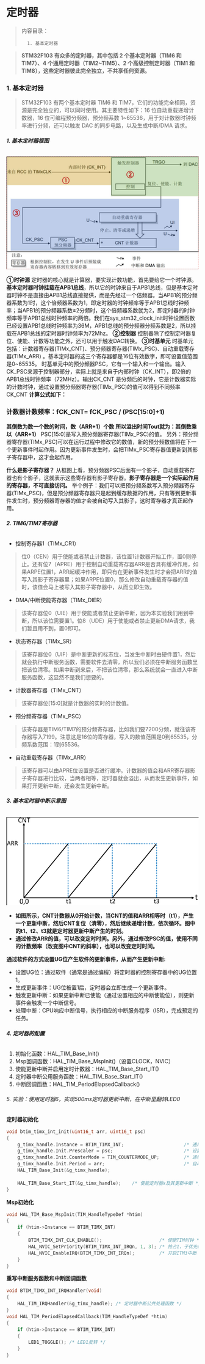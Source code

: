 <!--
 * @Date: 2024-06-06
 * @LastEditors: GoKo-Son626
 * @LastEditTime: 2024-07-31
 * @FilePath: \STM32_Study\入门篇\6.Timer\Basic_timer.md
 * @Description: 定时器学习的笔记和代码实践
-->

# 定时器

> 内容目录：
> 
>       1. 基本定时器 


> **STM32F103 有众多的定时器，其中包括 2 个基本定时器（TIM6 和 TIM7）、4 个通用定时器（TIM2~TIM5）、2 个高级控制定时器（TIM1 和 TIM8），这些定时器彼此完全独立，不共享任何资源。**

### 1. 基本定时器

> STM32F103 有两个基本定时器 TIM6 和 TIM7，它们的功能完全相同，资源是完全独立的，可以同时使用。其主要特性如下：16 位自动重载递增计数器，16 位可编程预分频器，预分频系数 1~65536，用于对计数器时钟频率进行分频，还可以触发 DAC 的同步电路，以及生成中断/DMA 请求。

###### **1. 基本定时器框图**
![基本定时器框图](Pictures/基本定时器框图.png)

**①时钟源**
定时器的核心就是计算器，要实现计数功能，首先要给它一个时钟源。**基本定时器时钟挂载在APB1总线**，所以它的时钟来自于APB1总线，但是基本定时器时钟不是直接由APB1总线直接提供，而是先经过一个倍频器。当APB1的预分频器系数为1时，这个倍频器系数为1，即定时器的时钟频率等于APB1总线时钟频率；当APB1的预分频器系数≥2分频时，这个倍频器系数就为2，即定时器的时钟频率等于APB1总线时钟频率的两倍。我们在sys_stm32_clock_init时钟设置函数已经设置APB1总线时钟频率为36M，APB1总线的预分频器分频系数是2，所以挂载在APB1总线的定时器时钟频率为72Mhz。
**②控制器**
控制器除了控制定时器复位、使能、计数等功能之外，还可以用于触发DAC转换。
**③时基单元**
时基单元包括：计数器寄存器(TIMx_CNT)、预分频器寄存器(TIMx_PSC)、自动重载寄存器(TIMx_ARR) 。基本定时器的这三个寄存器都是16位有效数字，即可设置值范围是0~65535。
时基单元中的预分频器PSC，它有一个输入和一个输出。输入CK_PSC来源于控制器部分，实际上就是来自于内部时钟（CK_INT），即2倍的APB1总线时钟频率（72MHz）。输出CK_CNT 是分频后的时钟，它是计数器实际的计数时钟，通过设置预分频器寄存器(TIMx_PSC)的值可以得到不同频率CK_CNT
**计算公式如下：**
### **计数器计数频率：fCK_CNT= fCK_PSC / (PSC[15:0]+1)**
**其倒数为数一个数的时间，数（ARR+1）个数**
**所以溢出时间Tout就为：其倒数乘以（ARR+1）**
PSC[15:0]是写入预分频器寄存器(TIMx_PSC)的值。
另外：预分频器寄存器(TIMx_PSC)可以在运行过程中修改它的数值，新的预分频数值将在下一个更新事件时起作用。因为更新事件发生时，会把TIMx_PSC寄存器值更新到其影子寄存器中，这才会起作用。

**什么是影子寄存器？**
从框图上看，预分频器PSC后面有一个影子，自动重载寄存器也有个影子，这就表示这些寄存器有影子寄存器。**影子寄存器是一个实际起作用的寄存器，不可直接访问。** 举个例子：我们可以把预分频系数写入预分频器寄存器(TIMx_PSC)，但是预分频器寄存器只是起到缓存数据的作用，只有等到更新事件发生时，预分频器寄存器的值才会被自动写入其影子，这时寄存器才真正起作用。

###### **2. TIM6/TIM7寄存器**
- 控制寄存器1（TIMx_CR1）
> 位0（CEN）用于使能或者禁止计数器，该位置1计数器开始工作，置0则停止。还有位7（APRE）用于控制自动重载寄存器ARR是否具有缓冲作用，如果ARPE位置1，ARR起缓冲作用，即只有在更新事件发生时才会把ARR的值写入其影子寄存器里；如果ARPE位置0，那么修改自动重载寄存器的值时，该值会马上被写入其影子寄存器中，从而立即生效。

- DMA/中断使能寄存器（TIMx_DIER）
> 该寄存器位0（UIE）用于使能或者禁止更新中断，因为本实验我们用到中断，所以该位需要置1。位8（UDE）用于使能或者禁止更新DMA请求，我们暂且用不到，置0即可。

- 状态寄存器（TIMx_SR）
> 该寄存器位0（UIF）是中断更新的标志位，当发生中断时由硬件置1，然后就会执行中断服务函数，需要软件去清零，所以我们必须在中断服务函数里把该位清零。如果中断到来后，不把该位清零，那么系统就会一直进入中断服务函数，这显然不是我们想要的。

- 计数器寄存器（TIMx_CNT）
> 该寄存器位[15:0]就是计数器的实时的计数值。

- 预分频寄存器（TIMx_PSC）
> 该寄存器是TIM6/TIM7的预分频寄存器，比如我们要7200分频，就往该寄存器写入7199。注意这是16位的寄存器，写入的数值范围是0到65535，分频系数范围：1到65536。

- 自动重载寄存器（TIMx_ARR）
> 该寄存器可以由APRE位设置是否进行缓冲。计数器的值会和ARR寄存器影子寄存器进行比较，当两者相等，定时器就会溢出，从而发生更新事件，如果打开更新中断，还会发生更新中断。

###### **3. 基本定时器中断示意图**
![基本定时器中断示意图](Pictures/基本定时器中断示意图.png)

- **如图所示，CNT计数器从0开始计数，当CNT的值和ARR相等时（t1），产生一个更新中断，然后CNT复位（清零），然后继续递增计数，依次循环。图中的t1、t2、t3就是定时器更新中断产生的时刻。**
- **通过修改ARR的值，可以改变定时时间。另外，通过修改PSC的值，使用不同的计数频率（改变图中CNT的斜率），也可以改变定时时间。**

**通过软件的方式设置UG位产生软件的更新事件，从而产生更新中断:**
- 设置UG位：通过软件（通常是通过编程）将定时器的控制寄存器中的UG位置1。
- 生成更新事件：UG位被置1后，定时器会立即生成一个更新事件。
- 触发更新中断：如果更新中断已使能（通过设置相应的中断使能位），则更新事件会触发一个中断信号。
- 处理中断：CPU响应中断信号，执行相应的中断服务程序（ISR），完成预定的任务。

###### **4. 定时器的配置**

1.  初始化函数：HAL_TIM_Base_Init()
2.  Msp回调函数：HAL_TIM_Base_MspInit()（设置CLOCK，NVIC）
3.  使能更新中断并启用定时计数器：HAL_TIM_Base_Start_IT() 
4.  定时器中断公用服务函数：HAL_TIM_Base_Start_IT() 
5.  中断回调函数：HAL_TIM_PeriodElapsedCallback()

###### 5. 实验：使用定时器6，实现500ms定时器更新中断，在中断里翻转LED0

**定时器初始化**
```c
void btim_timx_int_init(uint16_t arr, uint16_t psc)
{
    g_timx_handle.Instance = BTIM_TIMX_INT;                      /* 通用定时器X */
    g_timx_handle.Init.Prescaler = psc;                          /* 设置预分频系数 */
    g_timx_handle.Init.CounterMode = TIM_COUNTERMODE_UP;         /* 递增计数模式 */
    g_timx_handle.Init.Period = arr;                             /* 自动装载值 */
    HAL_TIM_Base_Init(&g_timx_handle);

    HAL_TIM_Base_Start_IT(&g_timx_handle);    /* 使能定时器x及其更新中断 */
}
```
**Msp初始化**
```c
void HAL_TIM_Base_MspInit(TIM_HandleTypeDef *htim)
{
    if (htim->Instance == BTIM_TIMX_INT)
    {
        BTIM_TIMX_INT_CLK_ENABLE();                     /* 使能TIM时钟 */
        HAL_NVIC_SetPriority(BTIM_TIMX_INT_IRQn, 1, 3); /* 抢占1，子优先级3，组2 */
        HAL_NVIC_EnableIRQ(BTIM_TIMX_INT_IRQn);         /* 开启ITM3中断 */
    }
}
```
**重写中断服务函数和中断回调函数**
```c
void BTIM_TIMX_INT_IRQHandler(void)
{
    HAL_TIM_IRQHandler(&g_timx_handle); /* 定时器中断公共处理函数 */
}
void HAL_TIM_PeriodElapsedCallback(TIM_HandleTypeDef *htim)
{
    if (htim->Instance == BTIM_TIMX_INT)
    {
        LED1_TOGGLE(); /* LED1反转 */
    }
}
```